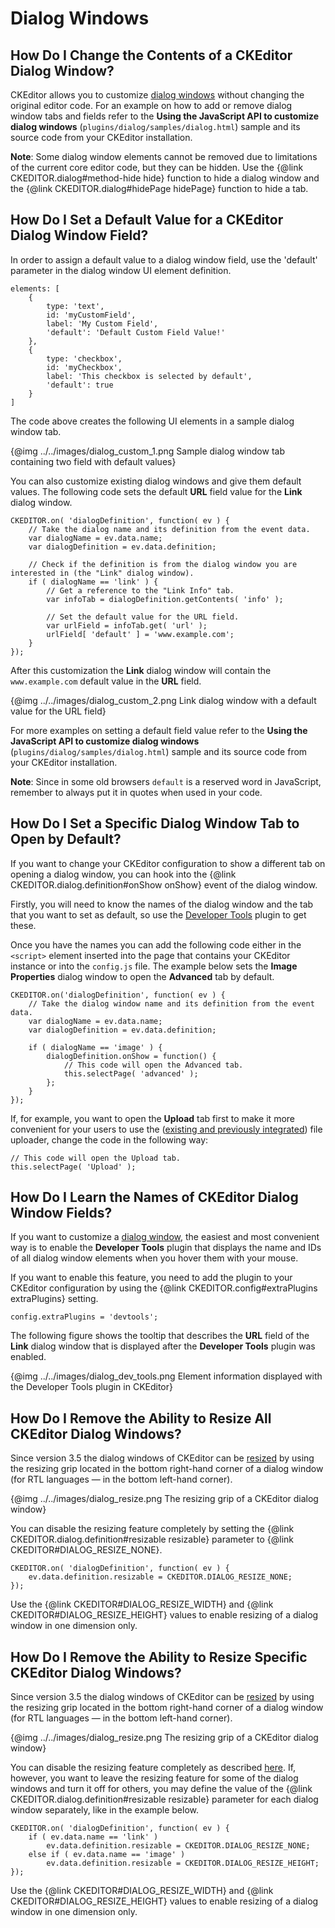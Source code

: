 # Dialog Windows


## How Do I Change the Contents of a CKEditor Dialog Window?

CKEditor allows you to customize [dialog windows](#!/guide/user_interace_dialog_windows) without changing the original editor code. For an example on how to add or remove dialog window tabs and fields refer to the **Using the JavaScript API to customize dialog windows** (`plugins/dialog/samples/dialog.html`) sample and its source code from your CKEditor installation.

**Note**: Some dialog window elements cannot be removed due to limitations of the current core editor code, but they can be hidden. Use the {@link CKEDITOR.dialog#method-hide hide} function to hide a dialog window and the {@link CKEDITOR.dialog#hidePage hidePage} function to hide a tab.


## How Do I Set a Default Value for a CKEditor Dialog Window Field?

In order to assign a default value to a dialog window field, use the 'default' parameter in the dialog window UI element definition.

	elements: [
		{
			type: 'text',
			id: 'myCustomField',
			label: 'My Custom Field',
			'default': 'Default Custom Field Value!'
		},
		{
			type: 'checkbox',
			id: 'myCheckbox',
			label: 'This checkbox is selected by default',
			'default': true
		}
	]

The code above creates the following UI elements in a sample dialog window tab.

{@img ../../images/dialog_custom_1.png Sample dialog window tab containing two field with default values}

You can also customize existing dialog windows and give them default values. The following code sets the default **URL** field value for the **Link** dialog window.

	CKEDITOR.on( 'dialogDefinition', function( ev ) {
		// Take the dialog name and its definition from the event data.
		var dialogName = ev.data.name;
		var dialogDefinition = ev.data.definition;

		// Check if the definition is from the dialog window you are interested in (the "Link" dialog window).
		if ( dialogName == 'link' ) {
			// Get a reference to the "Link Info" tab.
			var infoTab = dialogDefinition.getContents( 'info' );

			// Set the default value for the URL field.
			var urlField = infoTab.get( 'url' );
			urlField[ 'default' ] = 'www.example.com';
		}
	});

After this customization the **Link** dialog window will contain the `www.example.com` default value in the **URL** field.

{@img ../../images/dialog_custom_2.png Link dialog window with a default value for the URL field}

For more examples on setting a default field value refer to the **Using the JavaScript API to customize dialog windows** (`plugins/dialog/samples/dialog.html`) sample and its source code from your CKEditor installation.

**Note**: Since in some old browsers `default` is a reserved word in JavaScript, remember to always put it in quotes when used in your code.


## How Do I Set a Specific Dialog Window Tab to Open by Default?

If you want to change your CKEditor configuration to show a different tab on opening a dialog window, you can hook into the {@link CKEDITOR.dialog.definition#onShow onShow} event of the dialog window.

Firstly, you will need to know the names of the dialog window and the tab that you want to set as default, so use the [Developer Tools](#!/guide/dev_howtos_dialog_windows-section-4) plugin to get these.

Once you have the names you can add the following code either in the `<script>` element inserted into the page that contains your CKEditor instance or into the `config.js` file. The example below sets the **Image Properties** dialog window to open the **Advanced** tab by default.

	CKEDITOR.on('dialogDefinition', function( ev ) {
		// Take the dialog window name and its definition from the event data.
		var dialogName = ev.data.name;
		var dialogDefinition = ev.data.definition;

		if ( dialogName == 'image' ) {
			dialogDefinition.onShow = function() {
				// This code will open the Advanced tab.
				this.selectPage( 'advanced' );
			};
		}
	});

If, for example, you want to open the **Upload** tab first to make it more convenient for your users to use the ([existing and previously integrated](#!/guide/dev_howtos_file_upload)) file uploader, change the code in the following way:

	// This code will open the Upload tab.
	this.selectPage( 'Upload' );


## How Do I Learn the Names of CKEditor Dialog Window Fields?

If you want to customize a [dialog window](#!/guide/user_interace_dialog_windows), the easiest and most convenient way is to enable the **Developer Tools** plugin that displays the name and IDs of all dialog window elements when you hover them with your mouse.

If you want to enable this feature, you need to add the plugin to your CKEditor configuration by using the {@link CKEDITOR.config#extraPlugins extraPlugins} setting.

	config.extraPlugins = 'devtools';

The following figure shows the tooltip that describes the **URL** field of the **Link** dialog window that is displayed after the **Developer Tools** plugin was enabled.

{@img ../../images/dialog_dev_tools.png Element information displayed with the Developer Tools plugin in CKEditor}


## How Do I Remove the Ability to Resize All CKEditor Dialog Windows?

Since version 3.5 the dialog windows of CKEditor can be [resized](#!/guide/user_interface_dialog_windows-section-3) by using the resizing grip located in the bottom right-hand corner of a dialog window (for RTL languages — in the bottom left-hand corner).

{@img ../../images/dialog_resize.png The resizing grip of a CKEditor dialog window}

You can disable the resizing feature completely by setting the {@link CKEDITOR.dialog.definition#resizable resizable} parameter to {@link CKEDITOR#DIALOG_RESIZE_NONE}.

	CKEDITOR.on( 'dialogDefinition', function( ev ) {
		ev.data.definition.resizable = CKEDITOR.DIALOG_RESIZE_NONE;
	});

Use the {@link CKEDITOR#DIALOG_RESIZE_WIDTH} and {@link CKEDITOR#DIALOG_RESIZE_HEIGHT} values to enable resizing of a dialog window in one dimension only.


## How Do I Remove the Ability to Resize Specific CKEditor Dialog Windows?

Since version 3.5 the dialog windows of CKEditor can be [resized](#!/guide/user_interface_dialog_windows-section-3) by using the resizing grip located in the bottom right-hand corner of a dialog window (for RTL languages — in the bottom left-hand corner).

{@img ../../images/dialog_resize.png The resizing grip of a CKEditor dialog window}

You can disable the resizing feature completely as described [here](#!/guide_howtos_dialog_windows-section-4). If, however, you want to leave the resizing feature for some of the dialog windows and turn it off for others, you may define the value of the {@link CKEDITOR.dialog.definition#resizable resizable} parameter for each dialog window separately, like in the example below.

	CKEDITOR.on( 'dialogDefinition', function( ev ) {
		if ( ev.data.name == 'link' )
			ev.data.definition.resizable = CKEDITOR.DIALOG_RESIZE_NONE;
		else if ( ev.data.name == 'image' )
			ev.data.definition.resizable = CKEDITOR.DIALOG_RESIZE_HEIGHT;
	});

Use the {@link CKEDITOR#DIALOG_RESIZE_WIDTH} and {@link CKEDITOR#DIALOG_RESIZE_HEIGHT} values to enable resizing of a dialog window in one dimension only.